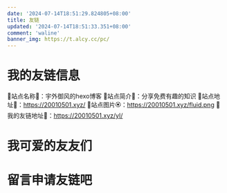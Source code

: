 ```yaml
---
date: '2024-07-14T18:51:29.824805+08:00'		
title: 友链		
updated: '2024-07-14T18:51:33.351+08:00'		
comment: 'waline'		
banner_img: https://t.alcy.cc/pc/
---
```

# 我的友链信息

🌵站点名称🌺：宇外御风的hexo博客
🌲站点简介🌸：分享免费有趣的知识
🌳站点地址🌼：https://20010501.xyz/
🌴站点图片🏵️：https://20010501.xyz/fluid.png
🌿我的友链地址🌻：https://20010501.xyz/yl/

# 我可爱的友友们
<head>
  <!-- ... -->
  <script src="/js/main.min.js"></script>
  <!-- ... -->
</head>
<body>
  <!-- ... -->
  <div id="qexo-friend-link"></div>
  <script>
    loadQexoFriends({
        id: "qexo-friend-link",
        url: "https://hexoadmin.20010501.xyz",
    })
  </script>
</body>

# 留言申请友链吧
